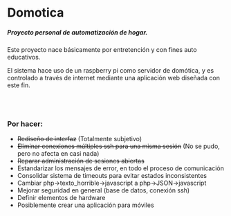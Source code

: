 <h1>Domotica</h1>
<h5>Proyecto personal de automatización de hogar.</h5>
<hl>
	<p>Este proyecto nace básicamente por entretención y con fines auto educativos.</p>
	<p>El sistema hace uso de un raspberry pi como servidor de domótica, y es controlado a través de internet mediante una aplicación web diseñada con este fin.</p>
	<br><br>
<h3>Por hacer:</h3>
<ul>
	<li><del>Rediseño de interfaz</del> (Totalmente subjetivo)</li>
	<li><del>Eliminar conexiones múltiples ssh para una misma sesión</del> (No se pudo, pero no afecta en casi nada)</li>
	<li><del>Reparar administración de sesiones abiertas</del></li>
	<li>Estandarizar los mensajes de error, en todo el proceso de comunicación</li>
	<li>Consolidar sistema de timeouts para evitar estados inconsistentes</li>
	<li>Cambiar php->texto_horrible->javascript a php->JSON->javascript</li>
	<li>Mejorar seguridad en general (base de datos, conexión ssh)</li>
	<li>Definir elementos de hardware</li>
	<li>Posiblemente crear una aplicación para móviles</li>
</ul>